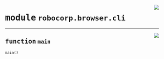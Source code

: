 <!-- markdownlint-disable -->

<a href="https://github.com/robocorp/robo/tree/master/browser/src/robocorp/browser/cli.py#L0"><img align="right" style="float:right;" src="https://img.shields.io/badge/-source-cccccc?style=flat-square" /></a>

# <kbd>module</kbd> `robocorp.browser.cli`





---

<a href="https://github.com/robocorp/robo/tree/master/browser/src/robocorp/browser/cli.py#L7"><img align="right" style="float:right;" src="https://img.shields.io/badge/-source-cccccc?style=flat-square" /></a>

## <kbd>function</kbd> `main`

```python
main()
```






